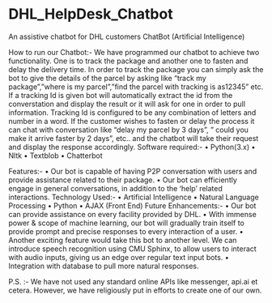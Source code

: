 # DHL_HelpDesk_Chatbot
An assistive chatbot for DHL customers
ChatBot (Artificial Intelligence)

How to run our Chatbot:- 
We have programmed our chatbot to achieve two functionality. One is to track the package and another one to fasten and delay the delivery time.
In order to track the package you can simply ask the bot to give the details of the parcel by asking like “track my package”,”where is my parcel”,”find the parcel with tracking is as12345” etc. If a tracking Id is given bot will automatically extract the id from the converstation and display the result or it will ask for one in order to pull information. Tracking Id is configured to be any combination of letters and number in a word.
If the customer wishes to fasten or delay the process it can chat with conversation like “delay my parcel by 3 days”, ” could you make it arrive faster by 2 days”, etc.. and the chatbot will take their request and display the response accordingly.
Software required:-
•	Python(3.x)
•	Nltk
•	Textblob
•	Chatterbot

Features:-
•	Our bot is capable of having P2P conversation with users and provide assistance related to their package.
•	Our bot can efficiently engage in general conversations, in addition to the ‘help’ related interactions.
Technology Used:-
•	Artificial Intelligence
•	Natural Language Processing
•	Python
•	AJAX (Front End)
Future Enhancements:-
•	Our bot can provide assistance on every facility provided by DHL.
•	With immense power & scope of machine learning, our bot will gradually train itself to provide prompt and precise responses to every interaction of a user.
•	Another exciting feature would take this bot to another level. We can introduce speech recognition using CMU Sphinx, to allow users to interact with audio inputs, giving us an edge over regular text input bots.
•	Integration with database to pull more natural responses.

P.S. :- We have not used any standard online APIs like messenger, api.ai et cetera. However, we have religiously put in efforts to create one of our own. 


